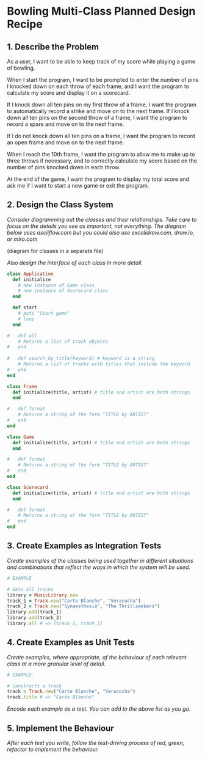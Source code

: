 # Bowling Multi-Class Planned Design Recipe

## 1. Describe the Problem

As a user, I want to be able to keep track of my score while playing a game of bowling. 

When I start the program, I want to be prompted to enter the number of pins I knocked down on each throw of each frame, and I want the program to calculate my score and display it on a scorecard.

If I knock down all ten pins on my first throw of a frame, I want the program to automatically record a strike and move on to the next frame. If I knock down all ten pins on the second throw of a frame, I want the program to record a spare and move on to the next frame.

If I do not knock down all ten pins on a frame, I want the program to record an open frame and move on to the next frame.

When I reach the 10th frame, I want the program to allow me to make up to three throws if necessary, and to correctly calculate my score based on the number of pins knocked down in each throw.

At the end of the game, I want the program to display my total score and ask me if I want to start a new game or exit the program.

## 2. Design the Class System

_Consider diagramming out the classes and their relationships. Take care to
focus on the details you see as important, not everything. The diagram below
uses asciiflow.com but you could also use excalidraw.com, draw.io, or miro.com_

(diagram for classes in a separate file)

_Also design the interface of each class in more detail._

```ruby
class Application
  def initialize
    # new instance of Game class
    # new instance of Scorecard class
  end

  def start 
    # puts "Start game"
    # loop
  end

#   def all
    # Returns a list of track objects
#   end
  
#   def search_by_title(keyword) # keyword is a string
    # Returns a list of tracks with titles that include the keyword
#   end
end

class Frame
  def initialize(title, artist) # title and artist are both strings
  end

#   def format
    # Returns a string of the form "TITLE by ARTIST"
#   end
end

class Game
  def initialize(title, artist) # title and artist are both strings
  end

#   def format
    # Returns a string of the form "TITLE by ARTIST"
#   end
end

class Scorecard
  def initialize(title, artist) # title and artist are both strings
  end

#   def format
    # Returns a string of the form "TITLE by ARTIST"
#   end
end
```

## 3. Create Examples as Integration Tests

_Create examples of the classes being used together in different situations and
combinations that reflect the ways in which the system will be used._

```ruby
# EXAMPLE

# Gets all tracks
library = MusicLibrary.new
track_1 = Track.new("Carte Blanche", "Veracocha")
track_2 = Track.new("Synaesthesia", "The Thrillseekers")
library.add(track_1)
library.add(track_2)
library.all # => [track_1, track_2]
```

## 4. Create Examples as Unit Tests

_Create examples, where appropriate, of the behaviour of each relevant class at
a more granular level of detail._

```ruby
# EXAMPLE

# Constructs a track
track = Track.new("Carte Blanche", "Veracocha")
track.title # => "Carte Blanche"
```

_Encode each example as a test. You can add to the above list as you go._

## 5. Implement the Behaviour

_After each test you write, follow the test-driving process of red, green,
refactor to implement the behaviour._